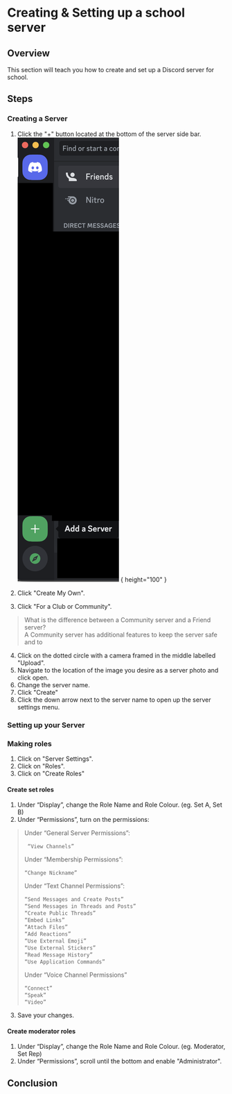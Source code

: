 # Creating & Setting up a school server

<!-- Todo: add and format images, fix nested lists -->

## Overview

This section will teach you how to create and set up a Discord server for school.

## Steps

### Creating a Server

1. Click the "+" button located at the bottom of the server side bar.
    ![Step 1](./assets/Task1/Screen%20Shot%202023-03-28%20at%209.52.24%20AM.png) { height="100" }

2. Click "Create My Own".
3. Click "For a Club or Community".
> What is the difference between a Community server and a Friend server?  
> A Community server has additional features to keep the server safe and to 
4. Click on the dotted circle with a camera framed in the middle labelled "Upload".
5. Navigate to the location of the image you desire as a server photo and click open.
6. Change the server name.
7. Click "Create"
8. Click the down arrow next to the server name to open up the server settings menu.

### Setting up your Server

### Making roles

1. Click on "Server Settings".
2. Click on "Roles".
3. Click on "Create Roles"

#### Create set roles

1. Under “Display”, change the Role Name and Role Colour. (eg. Set A, Set B)
2. Under “Permissions”, turn on the permissions:
> Under “General Server Permissions”:
>
>      “View Channels”
>
> Under “Membership Permissions”:
>
>     “Change Nickname”
>
> Under “Text Channel Permissions”:
>
>     “Send Messages and Create Posts”
>     “Send Messages in Threads and Posts”
>     “Create Public Threads”
>     “Embed Links”
>     “Attach Files”
>     “Add Reactions”
>     “Use External Emoji”
>     “Use External Stickers”
>     “Read Message History”
>     “Use Application Commands”
>
> Under “Voice Channel Permissions”
>
>     “Connect”
>     “Speak”
>     “Video”
3. Save your changes.

#### Create moderator roles

1. Under “Display”, change the Role Name and Role Colour. (eg. Moderator, Set Rep)
2. Under “Permissions”, scroll until the bottom and enable "Administrator".

## Conclusion
